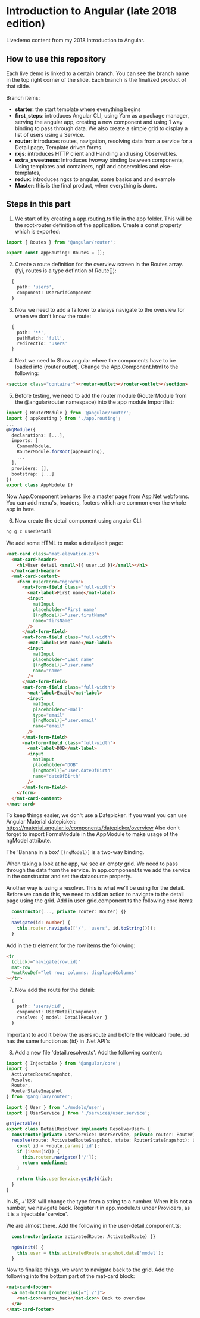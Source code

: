 # Introduction to Angular (late 2018 edition)

Livedemo content from my 2018 Introduction to Angular.

## How to use this repository

Each live demo is linked to a certain branch. You can see the branch name in the top right corner of the slide. Each branch is the finalized product of that slide.

Branch items:

- **starter**: the start template where everything begins
- **first_steps**: introduces Angular CLI, using Yarn as a package manager, serving the angular app, creating a new component and using 1 way binding to pass through data. We also create a simple grid to display a list of users using a Service.
- **router**: introduces routes, navigation, resolving data from a service for a Detail page, Template driven forms.
- **rxjs**: introduces HTTP client and Handling and using Observables.
- **extra_sweetness**: Introduces twoway binding between components, Using templates and containers, ngIf and observables and else-templates,
- **redux**: introduces ngxs to angular, some basics and and example
- **Master**: this is the final product, when everything is done.


## Steps in this part

1. We start of by creating a app.routing.ts file in the app folder. This will be the root-router definition of the application. Create a const property which is exported:

```ts
import { Routes } from '@angular/router';

export const appRouting: Routes = [];
```

2. Create a route definition for the overview screen in the Routes array. (fyi, routes is a type defintion of Route[]):

```ts
  {
    path: 'users',
    component: UserGridComponent
  }
```

3. Now we need to add a failover to always navigate to the overview for when we don't know the route:

```ts
  {
    path: '**',
    pathMatch: 'full',
    redirectTo: 'users'
  }
```

4. Next we need to Show angular where the components have to be loaded into (router outlet). Change the App.Component.html to the following:

```html
<section class="container"><router-outlet></router-outlet></section>
```

5. Before testing, we need to add the router module (RouterModule from the @angular/router namespace) into the app module Import list:

```ts
import { RouterModule } from '@angular/router';
import { appRouting } from './app.routing';
...
@NgModule({
  declarations: [...],
  imports: [
    CommonModule,
    RouterModule.forRoot(appRouting),
    ...
  ],
  providers: [],
  bootstrap: [...]
})
export class AppModule {}
```

Now App.Component behaves like a master page from Asp.Net webforms. You can add menu's, headers, footers which are common over the whole app in here.

6. Now create the detail component using angular CLI:

```sh
ng g c userDetail
```

We add some HTML to make a detail/edit page:

```html
<mat-card class="mat-elevation-z8">
  <mat-card-header>
    <h1>User detail <small>{{ user.id }}</small></h1>
  </mat-card-header>
  <mat-card-content>
    <form #userForm="ngForm">
      <mat-form-field class="full-width">
        <mat-label>First name</mat-label>
        <input
          matInput
          placeholder="First name"
          [(ngModel)]="user.firstName"
          name="firsName"
        />
      </mat-form-field>
      <mat-form-field class="full-width">
        <mat-label>Last name</mat-label>
        <input
          matInput
          placeholder="Last name"
          [(ngModel)]="user.name"
          name="name"
        />
      </mat-form-field>
      <mat-form-field class="full-width">
        <mat-label>Email</mat-label>
        <input
          matInput
          placeholder="Email"
          type="email"
          [(ngModel)]="user.email"
          name="email"
        />
      </mat-form-field>
      <mat-form-field class="full-width">
        <mat-label>DOB</mat-label>
        <input
          matInput
          placeholder="DOB"
          [(ngModel)]="user.dateOfBirth"
          name="dateOfBirth"
        />
      </mat-form-field>
    </form>
  </mat-card-content>
</mat-card>
```

To keep things easier, we don't use a Datepicker. If you want you can use Angular Material datepicker: https://material.angular.io/components/datepicker/overview
Also don't forget to import FormsModule in the AppModule to make usage of the ngModel attribute.

The 'Banana in a box' `[(ngModel)]` is a two-way binding.

When taking a look at he app, we see an empty grid. We need to pass through the data from the service. In app.component.ts we add the service in the constructor and set the datasource property.

Another way is using a resolver. This is what we'll be using for the detail.
Before we can do this, we need to add an action to navigate to the detail page using the grid.
Add in user-grid.component.ts the following core items:

```ts
  constructor(..., private router: Router) {}
  ...
  navigate(id: number) {
    this.router.navigate(['/', 'users', id.toString()]);
  }
```

Add in the tr element for the row items the following:

```html
<tr
  (click)="navigate(row.id)"
  mat-row
  *matRowDef="let row; columns: displayedColumns"
></tr>
```

7. Now add the route for the detail:

```ts
  {
    path: 'users/:id',
    component: UserDetailComponent,
    resolve: { model: DetailResolver }
  }
```

Important to add it below the users route and before the wildcard route.
:id has the same function as {id} in .Net API's

8. Add a new file 'detail.resolver.ts'. Add the following content:

```ts
import { Injectable } from '@angular/core';
import {
  ActivatedRouteSnapshot,
  Resolve,
  Router,
  RouterStateSnapshot
} from '@angular/router';

import { User } from './models/user';
import { UserService } from './services/user.service';

@Injectable()
export class DetailResolver implements Resolve<User> {
  constructor(private userService: UserService, private router: Router) {}
  resolve(route: ActivatedRouteSnapshot, state: RouterStateSnapshot): User {
    const id = +route.params['id'];
    if (isNaN(id)) {
      this.router.navigate(['/']);
      return undefined;
    }

    return this.userService.getById(id);
  }
}
```

In JS, +'123' will change the type from a string to a number. When it is not a number, we navigate back.
Register it in app.module.ts under Providers, as it is a Injectable 'service'.

We are almost there. Add the following in the user-detail.component.ts:

```ts
  constructor(private activatedRoute: ActivatedRoute) {}

  ngOnInit() {
    this.user = this.activatedRoute.snapshot.data['model'];
  }
```

Now to finalize things, we want to navigate back to the grid. Add the following into the bottom part of the mat-card block:

```html
<mat-card-footer>
  <a mat-button [routerLink]="['/']">
    <mat-icon>arrow_back</mat-icon> Back to overview
  </a>
</mat-card-footer>
```
